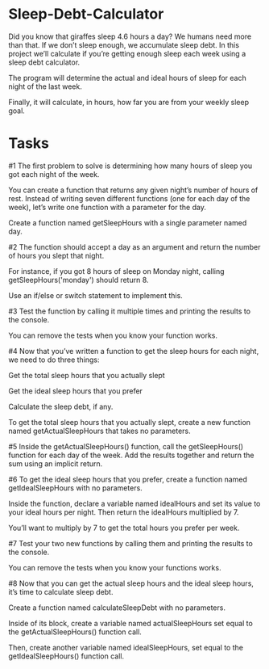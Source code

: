 # Sleep-Debt-Calculator

Did you know that giraffes sleep 4.6 hours a day? We humans need more than that. If we don’t sleep enough, we accumulate sleep debt. In this project we’ll calculate if you’re getting enough sleep each week using a sleep debt calculator.

The program will determine the actual and ideal hours of sleep for each night of the last week.

Finally, it will calculate, in hours, how far you are from your weekly sleep goal.

# Tasks

#1 The first problem to solve is determining how many hours of sleep you got each night of the week.

You can create a function that returns any given night’s number of hours of rest. Instead of writing seven different functions (one for each day of the week), let’s write one function with a parameter for the day.

Create a function named getSleepHours with a single parameter named day.

#2 The function should accept a day as an argument and return the number of hours you slept that night.

For instance, if you got 8 hours of sleep on Monday night, calling getSleepHours('monday') should return 8.

Use an if/else or switch statement to implement this.

#3 Test the function by calling it multiple times and printing the results to the console.

You can remove the tests when you know your function works.

#4 Now that you’ve written a function to get the sleep hours for each night, we need to do three things:

Get the total sleep hours that you actually slept

Get the ideal sleep hours that you prefer

Calculate the sleep debt, if any.

To get the total sleep hours that you actually slept, create a new function named getActualSleepHours that takes no parameters.

#5 Inside the getActualSleepHours() function, call the getSleepHours() function for each day of the week. Add the results together and return the sum using an implicit return.

#6 To get the ideal sleep hours that you prefer, create a function named getIdealSleepHours with no parameters.

Inside the function, declare a variable named idealHours and set its value to your ideal hours per night. Then return the idealHours multiplied by 7.

You’ll want to multiply by 7 to get the total hours you prefer per week.

#7 Test your two new functions by calling them and printing the results to the console.

You can remove the tests when you know your functions works.

#8 Now that you can get the actual sleep hours and the ideal sleep hours, it’s time to calculate sleep debt.

Create a function named calculateSleepDebt with no parameters.

Inside of its block, create a variable named actualSleepHours set equal to the getActualSleepHours() function call.

Then, create another variable named idealSleepHours, set equal to the getIdealSleepHours() function call.
